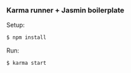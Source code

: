 ### Karma runner + Jasmin boilerplate


Setup:

```sh
$ npm install
```

Run:

```sh
$ karma start
```